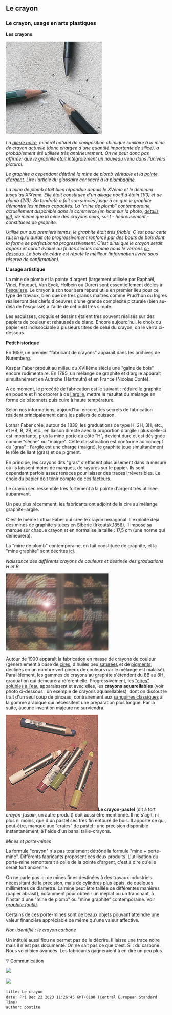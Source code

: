 ## Le crayon
### Le crayon, usage en arts plastiques
 **Les crayons**

![](images/crayonsetminedeplomb.jpg)

_La [pierre noire](pierrenoire.html), minéral naturel de composition chimique similaire à la mine de crayon actuelle (donc chargée d'une quantité importante de silice), a probablement été utilisée très antérieurement. On ne peut donc pas affirmer que le graphite était intégralement un nouveau venu dans l'univers pictural._

_Le graphite a cependant détrôné la mine de plomb véritable et la [pointe d'argent](pointedargent.html). Lire l'article du glossaire consacré à la [plombagine](plombagine.html)._

_La mine de plomb était bien répandue depuis le XVème et le demeura jusqu'au XIXème. Elle était constituée d'un alliage nocif d'étain (1/3) et de plomb (2/3). Sa tendreté a fait son succès jusqu'à ce que le graphite démontre les mêmes capacités. La "mine de plomb" contemporaine, actuellement disponible dans le commerce (en haut sur la photo, [détails ici](graphite.html#minedeplombetminegraphite)), de même que la mine des crayons noirs, sont - heureusement - constituées de graphite._

_Utilisé pur aux premiers temps, le graphite était très friable. C'est pour cette raison qu'il aurait été progressivement renforcé par des bouts de bois dont la forme se perfectionna progressivement. C'est ainsi que le crayon serait apparu et aurait évolué au fil des siècles comme nous le verrons [ci-dessous](crayon.html#historique). Le bois de cèdre est réputé le meilleur (information livrée sous réserve de confirmation)._

**L'usage artistique**

La mine de plomb et la pointe d'argent (largement utilisée par Raphaël, Vinci, Fouquet, Van Eyck, Holbein ou Dürer) sont essentiellement dédiés à [l'esquisse](esquisse.html). Le crayon à son tour sera réputé utile en premier lieu pour ce type de travaux, bien que de très grands maîtres comme Prud'hon ou Ingres réaliseront des chefs d'oeuvres d'une grande complexité picturale (bien au-delà de l'esquisse) à l'aide de cet outil très simple.

Les esquisses, croquis et dessins étaient très souvent réalisés sur des papiers de couleur et rehaussés de blanc. Encore aujourd'hui, le choix du papier est indissociable à plusieurs titres de celui du crayon, on le verra ci-dessous.

**Petit historique**

En 1659, un premier "fabricant de crayons" apparaît dans les archives de Nuremberg.

Kaspar Faber produit au milieu du XVIIIème siècle une "gaine de bois" encore rudimentaire. En 1795, un mélange de graphite et d'argile apparaît simultanément en Autriche (Hartmuth) et en France (Nicolas Conté). 

A ce moment, le procédé de fabrication est le suivant : réduire le graphite en poudre et l'incorporer à de [l'argile](argile.html), mettre le résultat du mélange en forme de bâtonnets puis cuire à haute température.

Selon nos informations, aujourd'hui encore, les secrets de fabrication résident principalement dans les paliers de cuisson.

Lothar Faber crée, autour de 1839, les graduations de type H, 2H, 3H, etc., et HB, B, 2B, etc., en liaison directe avec la proportion d'argile : plus celle-ci est importante, plus la mine porte du côté "H", devient dure et est désignée comme "sèche" ou "maigre". Cette classification est conforme au concept du "[gras](gras.html)" : l'argile est une charge (maigre), le graphite joue simultanément le rôle de liant (gras) et de pigment.

En principe, les crayons dits "gras" s'effacent plus aisément dans la mesure où ils laissent moins de marques, de rayures sur le papier. Ils sont cependant parfois assez tenaces pour laisser des traces irréversibles. Le choix du papier doit tenir compte de ces facteurs.

Le crayon sec ressemble très fortement à la pointe d'argent très utilisée auparavant.

Un peu plus récemment, les fabricants ont adjoint de la cire au mélange graphite+argile.

C'est le même Lothar Faber qui crée le crayon hexagonal. Il exploite déjà des mines de graphite situées en Sibérie (Irkoutsk,1856). Il impose sa marque sur chaque crayon et en normalise la taille : 17,5 cm (une norme qui demeurera).

La "mine de plomb" contemporaine, en fait constituée de graphite, et la "mine graphite" sont décrites [ici](graphite.html#minedeplombetminegraphite).

_Naissance des différents crayons de couleurs et destinée des graduations H et B_

![](images/crayonsdecouleur.jpg)

Autour de 1900 apparaît la fabrication en masse de crayons de couleur (généralement à base de [cires](cires.html), d'huiles peu [saturées](saturation.html) et de [pigments](pigments.html), déclinés en un nombre vertigineux de couleurs car le mélange est malaisé). Parallèlement, les gammes de crayons au graphite s'étendent du 8B au 8H, graduation qui demeurera référentielle. Progressivement, les ["cires" solubles à l'eau](cires.html#lesciressynthetiquesdiluablesaleau) apparaissent et avec elles, les **crayons aquarellables** (voir photo ci-dessous : un exemple de crayons aquarellables), dont on dissout le trait d'un seul coup de pinceau, contrairement aux [sanguines classiques](sanguine.html#laveritablesanguine) à la gomme arabique qui nécessitent une préparation plus longue. Par la suite, aucune invention majeure ne surviendra.

![](images/stabilotone.jpg)**Le crayon-pastel** (dit à tort _crayon-fusain_, un autre produit) doit aussi être mentionné. Il ne s'agit, ni plus ni moins, que d'un pastel sec très fin entouré de bois. Il apporte ce qui, peut-être, manque aux "craies" de pastel : une précision disponible instantanément, à l'aide d'un banal taille-crayons.

_Mines et porte-mines_

La formule "crayon" n'a pas totalement détrôné la formule "mine + porte-mine". Différents fabricants proposent ces deux produits. L'utilisation du porte-mine remonterait à celle de la pointe d'argent, c'est à dire qu'elle serait fort ancienne.

On ne parle pas ici de mines fines destinées à des travaux industriels nécessitant de la précision, mais de cylindres plus épais, de quelques millimètres de diamètre. La mine peut être taillée de différentes manières (papier abrasif), notamment pour obtenir un méplat ou un tranchant, à l'instar d'une "mine de plomb" ou "mine graphite" contemporaine. Voir _[graphite (outil)](graphite.html)_.

Certains de ces porte-mines sont de beaux objets pouvant atteindre une valeur financière appréciable de même qu'une valeur affective.

_Non-identifié : le crayon carbone_

Un intitulé aussi flou ne permet pas de le décrire. Il laisse une trace noire mais il n'est pas documenté. On ne sait pas ce que c'est. Si : du carbone. Nous voici bien avancés. Les fabricants gagneraient à en dire un peu plus.



![](images/flechebas.gif) [Communication](http://www.artrealite.com/annonceurs.htm) 

[![](https://cbonvin.fr/sites/regie.artrealite.com/visuels/campagne1.png)](index-2.html#20131014)

![](https://cbonvin.fr/sites/regie.artrealite.com/visuels/campagne2.png)
```
title: Le crayon
date: Fri Dec 22 2023 11:26:45 GMT+0100 (Central European Standard Time)
author: postite
```
